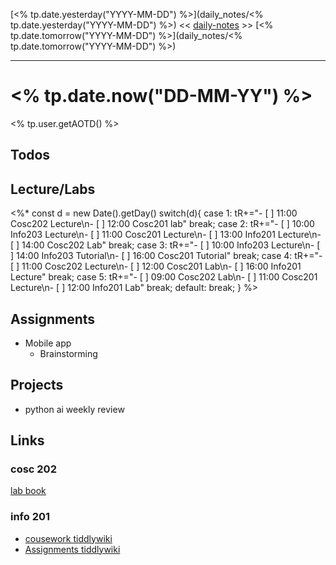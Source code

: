 [<% tp.date.yesterday("YYYY-MM-DD") %>](daily_notes/<% tp.date.yesterday("YYYY-MM-DD") %>) << [daily-notes](notes/daily-notes.md) >> [<% tp.date.tomorrow("YYYY-MM-DD") %>](daily_notes/<% tp.date.tomorrow("YYYY-MM-DD") %>)

---

# <% tp.date.now("DD-MM-YY") %>

<% tp.user.getAOTD() %>

## Todos

## Lecture/Labs

<%*
const d = new Date().getDay()
switch(d){
case 1:
tR+="- [ ] 11:00 Cosc202 Lecture\n- [ ] 12:00 Cosc201 lab"
break;
case 2:
tR+="- [ ] 10:00 Info203 Lecture\n- [ ] 11:00 Cosc201 Lecture\n- [ ] 13:00 Info201 Lecture\n- [ ] 14:00 Cosc202 Lab"
break;
case 3:
tR+="- [ ] 10:00 Info203 Lecture\n- [ ] 14:00 Info203 Tutorial\n- [ ] 16:00 Cosc201 Tutorial"
break;
case 4:
tR+="- [ ] 11:00 Cosc202 Lecture\n- [ ] 12:00 Cosc201 Lab\n- [ ] 16:00 Info201 Lecture"
break;
case 5:
tR+="- [ ] 09:00 Cosc202 Lab\n- [ ] 11:00 Cosc201 Lecture\n- [ ] 12:00 Info201 Lab"
break;
default:
break;
}
%>

## Assignments
- Mobile app
	- Brainstorming

## Projects
- python ai weekly review

## Links

### cosc 202

[lab book](https://cosc202.cspages.otago.ac.nz/lab-book/COSC202LabBook.pdf)

### info 201

- [cousework tiddlywiki](https://isgb.otago.ac.nz/infosci/INFO201/labs_release/raw/master/output/info201_labs.html#)
- [Assignments tiddlywiki](https://isgb.otago.ac.nz/info201/shared/assignments_release/raw/master/output/INFO201_Assignments.html)